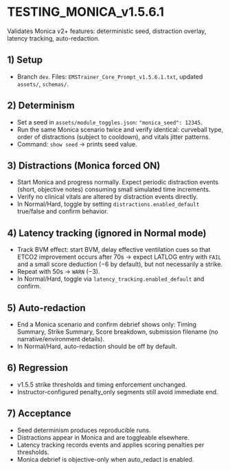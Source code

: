 
# TESTING_MONICA_v1.5.6.1

Validates Monica v2+ features: deterministic seed, distraction overlay, latency tracking, auto-redaction.

## 1) Setup
- Branch `dev`. Files: `EMSTrainer_Core_Prompt_v1.5.6.1.txt`, updated `assets/`, `schemas/`.

## 2) Determinism
- Set a seed in `assets/module_toggles.json`: `"monica_seed": 12345`.
- Run the same Monica scenario twice and verify identical: curveball type, order of distractions (subject to cooldown), and vitals jitter patterns.
- Command: `show seed` → prints seed value.

## 3) Distractions (Monica forced ON)
- Start Monica and progress normally. Expect periodic distraction events (short, objective notes) consuming small simulated time increments.
- Verify no clinical vitals are altered by distraction events directly.
- In Normal/Hard, toggle by setting `distractions.enabled_default` true/false and confirm behavior.

## 4) Latency tracking (ignored in Normal mode)
- Track BVM effect: start BVM, delay effective ventilation cues so that ETCO2 improvement occurs after 70s → expect LATLOG entry with `FAIL` and a small score deduction (−6 by default), but not necessarily a strike.
- Repeat with 50s → `WARN` (−3).
- In Normal/Hard, toggle via `latency_tracking.enabled_default` and confirm.

## 5) Auto-redaction
- End a Monica scenario and confirm debrief shows only: Timing Summary, Strike Summary, Score breakdown, submission filename (no narrative/environment details).
- In Normal/Hard, auto-redaction should be off by default.

## 6) Regression
- v1.5.5 strike thresholds and timing enforcement unchanged.
- Instructor-configured penalty_only segments still avoid immediate end.

## 7) Acceptance
- Seed determinism produces reproducible runs.
- Distractions appear in Monica and are toggleable elsewhere.
- Latency tracking records events and applies scoring penalties per thresholds.
- Monica debrief is objective-only when auto_redact is enabled.
